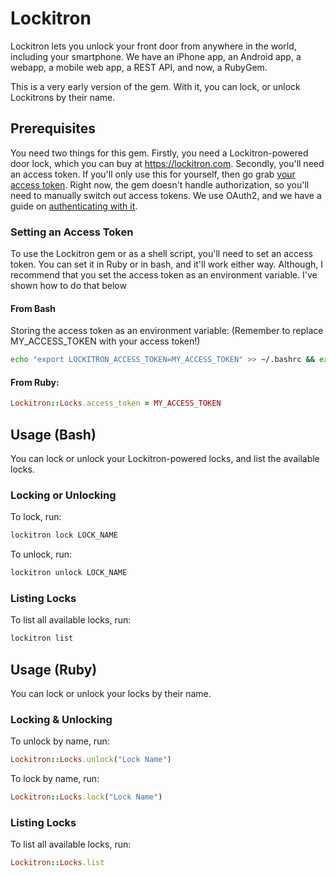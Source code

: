 # Lockitron
Lockitron lets you unlock your front door from anywhere in the world, including your smartphone. We have an iPhone app, an Android app, a webapp, a mobile web app, a REST API, and now, a RubyGem.

This is a very early version of the gem. With it, you can lock, or unlock Lockitrons by their name.

## Prerequisites

You need two things for this gem. Firstly, you need a Lockitron-powered door lock, which you can buy at https://lockitron.com. Secondly, you'll need an access token. If you'll only use this for yourself, then go grab [your access token](https://api.lockitron.com/v1/oauth/applications). Right now, the gem doesn't handle authorization, so you'll need to manually switch out access tokens. We use OAuth2, and we have a guide on [authenticating with it](https://api.lockitron.com/v1/getting_started/authenticating_with_oauth).

### Setting an Access Token
To use the Lockitron gem or as a shell script, you'll need to set an access token. You can set it in Ruby or in bash, and it'll work either way. Although, I recommend that you set the access token as an environment variable. I've shown how to do that below

#### From Bash

Storing the access token as an environment variable: (Remember to replace MY_ACCESS_TOKEN with your access token!)
```bash
echo "export LOCKITRON_ACCESS_TOKEN=MY_ACCESS_TOKEN" >> ~/.bashrc && exec $SHELL
```

#### From Ruby:

```ruby
Lockitron::Locks.access_token = MY_ACCESS_TOKEN
```

## Usage (Bash)
You can lock or unlock your Lockitron-powered locks, and list the available locks.

### Locking or Unlocking

To lock, run:

```bash
lockitron lock LOCK_NAME
```

To unlock, run:

```bash
lockitron unlock LOCK_NAME
```

### Listing Locks

To list all available locks, run:

```bash
lockitron list
```

###

## Usage (Ruby)

You can lock or unlock your locks by their name. 

### Locking & Unlocking

To unlock by name, run:

```ruby
Lockitron::Locks.unlock("Lock Name")
```

To lock by name, run:

```ruby
Lockitron::Locks.lock("Lock Name")
```

### Listing Locks

To list all available locks, run:

```ruby
Lockitron::Locks.list
```


